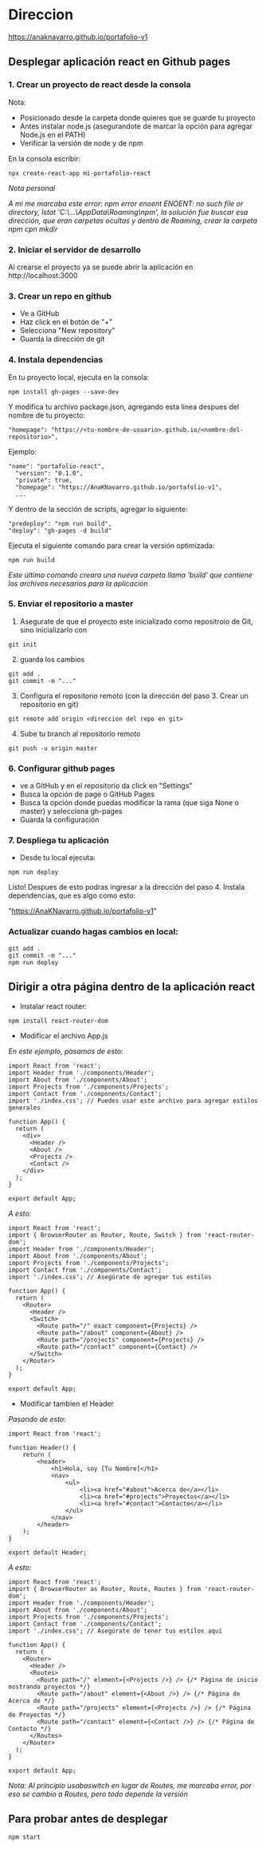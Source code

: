# Direccion
https://anaknavarro.github.io/portafolio-v1

## Desplegar aplicación react en Github pages
### 1. Crear un proyecto de react desde la consola
Nota: 
* Posicionado desde la carpeta donde quieres que se guarde tu proyecto
* Antes instalar node.js (asegurandote de marcar la opción para agregar Node.js en el PATH)
* Verificar la versión de node y de npm

En la consola escribir:
```
npx create-react-app mi-portafolio-react
```

_Nota personal_

_A mi me marcaba este error: npm error enoent ENOENT: no such file or directory, lstat 'C:\\...\AppData\Roaming\npm', la solución fue buscar esa dirección, que eran carpetas ocultas y dentro de Roaming, crear la carpeta npm cpn mkdir_

### 2. Iniciar el servidor de desarrollo
Al crearse el proyecto ya se puede abrir la aplicación en http://localhost:3000

### 3. Crear un repo en github

* Ve a GitHub
* Haz click en el botón de "+"
* Selecciona "New repository"
* Guarda la dirección de git

### 4. Instala dependencias
En tu proyecto local, ejecuta en la consola:
```
npm install gh-pages --save-dev

```

Y modifica tu archivo package.json, agregando esta linea despues del nombre de tu proyecto:

```
"homepage": "https://<tu-nombre-de-usuario>.github.io/<nombre-del-repositorio>",
```

Ejemplo:

```
"name": "portafolio-react",
  "version": "0.1.0",
  "private": true,
  "homepage": "https://AnaKNavarro.github.io/portafolio-v1",
  ...
```

Y dentro de la sección de scripts, agregar lo siguiente:
```
"predeploy": "npm run build",
"deploy": "gh-pages -d build"
```

Ejecuta el siguiente comando para crear la versión optimizada:
```
npm run build
```

_Este último comando creara una nueva carpeta llama 'build' que contiene los archivos necesarios para la aplicación_

### 5. Enviar el repositorio a master
1. Asegurate de que el proyecto este inicializado como repositroio de Git, sino inicializarlo con

```
git init
```

2. guarda los cambios 

```
git add .
git commit -m "..."
```
3. Configura el repositorio remoto (con la dirección del paso 3. Crear un repositorio en git)

```
git remote add origin <direccion del repo en git>
```

4. Sube tu branch al repositorio remoto
```
git push -u origin master
```

### 6. Configurar github pages
* ve a GitHub y en el repositorio da click en "Settings"
* Busca la opción de page o GitHub Pages
* Busca la opción donde puedas modificar la rama (que siga None o master) y selecciona gh-pages
* Guarda la configuración

### 7. Despliega tu aplicación

* Desde tu local ejecuta:
```
npm run deploy
```

Listo! Despues de esto podras ingresar a la dirección del paso 4. Instala dependencias, que es algo como esto: 

"https://AnaKNavarro.github.io/portafolio-v1"

### Actualizar cuando hagas cambios en local:
```
git add .
git commit -m "..."
npm run deploy
```

## Dirigir a otra página dentro de la aplicación react

* Instalar react router:
```
npm install react-router-dom
```

* Modificar el archivo App.js

_En este ejemplo, pasamos de esto:_

```
import React from 'react';
import Header from './components/Header';
import About from './components/About';
import Projects from './components/Projects';
import Contact from './components/Contact';
import './index.css'; // Puedes usar este archivo para agregar estilos generales

function App() {
  return (
    <div>
      <Header />
      <About />
      <Projects />
      <Contact />
    </div>
  );
}

export default App;
```

_A esto:_
```
import React from 'react';
import { BrowserRouter as Router, Route, Switch } from 'react-router-dom';
import Header from './components/Header';
import About from './components/About';
import Projects from './components/Projects';
import Contact from './components/Contact';
import './index.css'; // Asegúrate de agregar tus estilos

function App() {
  return (
    <Router>
      <Header />
      <Switch>
        <Route path="/" exact component={Projects} />
        <Route path="/about" component={About} />
        <Route path="/projects" component={Projects} />
        <Route path="/contact" component={Contact} />
      </Switch>
    </Router>
  );
}

export default App;
```

* Modificar tambien el Header

_Pasando de esto:_
```
import React from 'react';

function Header() {
    return (
        <header>
            <h1>Hola, soy [Tu Nombre]</h1>
            <nav>
                <ul>
                    <li><a href="#about">Acerca de</a></li>
                    <li><a href="#projects">Proyectos</a></li>
                    <li><a href="#contact">Contacto</a></li>
                </ul>
            </nav>
        </header>
    );
}

export default Header;

```
_A esto:_
```
import React from 'react';
import { BrowserRouter as Router, Route, Routes } from 'react-router-dom';
import Header from './components/Header';
import About from './components/About';
import Projects from './components/Projects';
import Contact from './components/Contact';
import './index.css'; // Asegúrate de tener tus estilos aquí

function App() {
  return (
    <Router>
      <Header />
      <Routes>
        <Route path="/" element={<Projects />} /> {/* Página de inicio mostrando proyectos */}
        <Route path="/about" element={<About />} /> {/* Página de Acerca de */}
        <Route path="/projects" element={<Projects />} /> {/* Página de Proyectos */}
        <Route path="/contact" element={<Contact />} /> {/* Página de Contacto */}
      </Routes>
    </Router>
  );
}

export default App;

```

_Nota: Al principio usabaswitch en lugar de Routes, me marcaba error, por eso se cambio a Routes, pero todo depende la versión_

## Para probar antes de desplegar
```
npm start
```